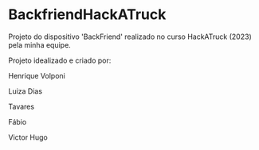# BackfriendHackATruck

Projeto do dispositivo 'BackFriend' realizado no curso HackATruck (2023) pela minha equipe.

Projeto idealizado e criado por:

Henrique Volponi

Luiza Dias

Tavares

Fábio

Victor Hugo
